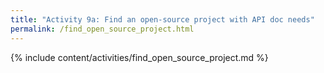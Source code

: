 ```yaml
---
title: "Activity 9a: Find an open-source project with API doc needs"
permalink: /find_open_source_project.html
---
```


{% include content/activities/find_open_source_project.md %}
